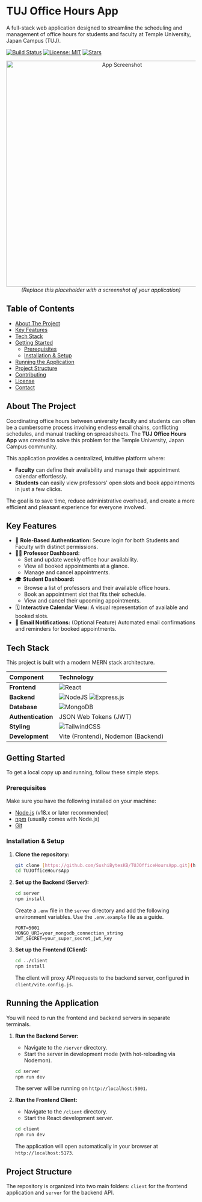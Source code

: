 # TUJ Office Hours App

A full-stack web application designed to streamline the scheduling and management of office hours for students and faculty at Temple University, Japan Campus (TUJ).

[![Build Status](https://img.shields.io/badge/build-passing-brightgreen)](https://github.com/SushiBytesKB/TUJOfficeHoursApp)
[![License: MIT](https://img.shields.io/badge/License-MIT-yellow.svg)](https://opensource.org/licenses/MIT)
[![Stars](https://img.shields.io/github/stars/SushiBytesKB/TUJOfficeHoursApp)](https://github.com/SushiBytesKB/TUJOfficeHoursApp/stargazers)

<p align="center">
  <img src="https://via.placeholder.com/600x300.png?text=TUJ+Office+Hours+App+Screenshot" alt="App Screenshot" width="600px"/>
  <br />
  <em>(Replace this placeholder with a screenshot of your application)</em>
</p>

## Table of Contents

- [About The Project](#about-the-project)
- [Key Features](#key-features)
- [Tech Stack](#tech-stack)
- [Getting Started](#getting-started)
  - [Prerequisites](#prerequisites)
  - [Installation & Setup](#installation--setup)
- [Running the Application](#running-the-application)
- [Project Structure](#project-structure)
- [Contributing](#contributing)
- [License](#license)
- [Contact](#contact)

## About The Project

Coordinating office hours between university faculty and students can often be a cumbersome process involving endless email chains, conflicting schedules, and manual tracking on spreadsheets. The **TUJ Office Hours App** was created to solve this problem for the Temple University, Japan Campus community.

This application provides a centralized, intuitive platform where:
* **Faculty** can define their availability and manage their appointment calendar effortlessly.
* **Students** can easily view professors' open slots and book appointments in just a few clicks.

The goal is to save time, reduce administrative overhead, and create a more efficient and pleasant experience for everyone involved.

## Key Features

* 👤 **Role-Based Authentication:** Secure login for both Students and Faculty with distinct permissions.
* 👨‍🏫 **Professor Dashboard:**
    * Set and update weekly office hour availability.
    * View all booked appointments at a glance.
    * Manage and cancel appointments.
* 🎓 **Student Dashboard:**
    * Browse a list of professors and their available office hours.
    * Book an appointment slot that fits their schedule.
    * View and cancel their upcoming appointments.
* 🗓️ **Interactive Calendar View:** A visual representation of available and booked slots.
* 📧 **Email Notifications:** (Optional Feature) Automated email confirmations and reminders for booked appointments.

## Tech Stack

This project is built with a modern MERN stack architecture.

| Component | Technology |
| :--- | :--- |
| **Frontend** | ![React](https://img.shields.io/badge/react-%2320232a.svg?style=for-the-badge&logo=react&logoColor=%2361DAFB) |
| **Backend** | ![NodeJS](https://img.shields.io/badge/node.js-6DA55F?style=for-the-badge&logo=node.js&logoColor=white) ![Express.js](https://img.shields.io/badge/express.js-%23404d59.svg?style=for-the-badge&logo=express&logoColor=%2361DAFB) |
| **Database** | ![MongoDB](https://img.shields.io/badge/MongoDB-%234ea94b.svg?style=for-the-badge&logo=mongodb&logoColor=white) |
| **Authentication** | JSON Web Tokens (JWT) |
| **Styling** | ![TailwindCSS](https://img.shields.io/badge/tailwindcss-%2338B2AC.svg?style=for-the-badge&logo=tailwind-css&logoColor=white) |
| **Development**| Vite (Frontend), Nodemon (Backend) |

## Getting Started

To get a local copy up and running, follow these simple steps.

### Prerequisites

Make sure you have the following installed on your machine:
* [Node.js](https://nodejs.org/) (v18.x or later recommended)
* [npm](https://www.npmjs.com/) (usually comes with Node.js)
* [Git](https://git-scm.com/)

### Installation & Setup

1.  **Clone the repository:**
    ```sh
    git clone [https://github.com/SushiBytesKB/TUJOfficeHoursApp.git](https://github.com/SushiBytesKB/TUJOfficeHoursApp.git)
    cd TUJOfficeHoursApp
    ```

2.  **Set up the Backend (Server):**
    ```sh
    cd server
    npm install
    ```
    Create a `.env` file in the `server` directory and add the following environment variables. Use the `.env.example` file as a guide.
    ```env
    PORT=5001
    MONGO_URI=your_mongodb_connection_string
    JWT_SECRET=your_super_secret_jwt_key
    ```

3.  **Set up the Frontend (Client):**
    ```sh
    cd ../client
    npm install
    ```
    The client will proxy API requests to the backend server, configured in `client/vite.config.js`.

## Running the Application

You will need to run the frontend and backend servers in separate terminals.

1.  **Run the Backend Server:**
    * Navigate to the `/server` directory.
    * Start the server in development mode (with hot-reloading via Nodemon).
    ```sh
    cd server
    npm run dev
    ```
    The server will be running on `http://localhost:5001`.

2.  **Run the Frontend Client:**
    * Navigate to the `/client` directory.
    * Start the React development server.
    ```sh
    cd client
    npm run dev
    ```
    The application will open automatically in your browser at `http://localhost:5173`.

## Project Structure

The repository is organized into two main folders: `client` for the frontend application and `server` for the backend API.
